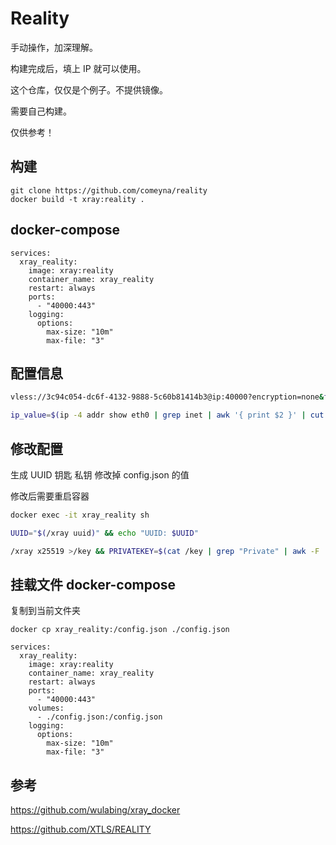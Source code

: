 # Reality

手动操作，加深理解。

构建完成后，填上 IP 就可以使用。

这个仓库，仅仅是个例子。不提供镜像。

需要自己构建。

仅供参考！

## 构建

```
git clone https://github.com/comeyna/reality
docker build -t xray:reality .
```

## docker-compose 

```
services:
  xray_reality:
    image: xray:reality
    container_name: xray_reality
    restart: always
    ports:
      - "40000:443"
    logging:
      options:
        max-size: "10m"
        max-file: "3"
```

## 配置信息

```bash
vless://3c94c054-dc6f-4132-9888-5c60b81414b3@ip:40000?encryption=none&flow=xtls-rprx-vision&security=reality&sni=www.apple.com&fp=chrome&pbk=mKj4w7jYOQNKYblmZxxAz8gcDxg36sxMw4XCsxbHczk&type=tcp&headerType=none#%E8%87%AA%E5%AE%9A%E4%B9%89
```

```bash
ip_value=$(ip -4 addr show eth0 | grep inet | awk '{ print $2 }' | cut -d/ -f1) && vless_url="vless://3c94c054-dc6f-4132-9888-5c60b81414b3@$ip_value:40000?encryption=none&flow=xtls-rprx-vision&security=reality&sni=www.apple.com&fp=chrome&pbk=mKj4w7jYOQNKYblmZxxAz8gcDxg36sxMw4XCsxbHczk&type=tcp&headerType=none#%E8%87%AA%E5%AE%9A%E4%B9%89" && echo $vless_url
```

## 修改配置

 生成 UUID 钥匙 私钥 修改掉 config.json 的值 

 修改后需要重启容器

```bash
docker exec -it xray_reality sh

UUID="$(/xray uuid)" && echo "UUID: $UUID"

/xray x25519 >/key && PRIVATEKEY=$(cat /key | grep "Private" | awk -F ': ' '{print $2}') && PUBLICKEY=$(cat /key | grep "Public" | awk -F ': ' '{print $2}') && echo "Private key: $PRIVATEKEY" && echo "Public key: $PUBLICKEY"
```

## 挂载文件 docker-compose

复制到当前文件夹

```
docker cp xray_reality:/config.json ./config.json
```

```
services:
  xray_reality:
    image: xray:reality
    container_name: xray_reality
    restart: always
    ports:
      - "40000:443"
    volumes:
      - ./config.json:/config.json
    logging:
      options:
        max-size: "10m"
        max-file: "3"
```

## 参考

https://github.com/wulabing/xray_docker

https://github.com/XTLS/REALITY
